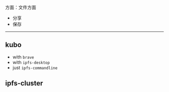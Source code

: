 方面：文件方面

- 分享
- 保存

----

## kubo

- with `brave`
- with `ipfs-desktop`
- just `ipfs-commandline`

## ipfs-cluster
